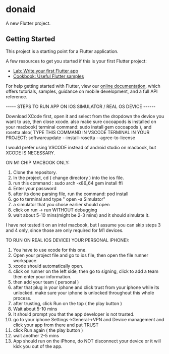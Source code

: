 # donaid

A new Flutter project.

## Getting Started

This project is a starting point for a Flutter application.

A few resources to get you started if this is your first Flutter project:

- [Lab: Write your first Flutter app](https://flutter.dev/docs/get-started/codelab)
- [Cookbook: Useful Flutter samples](https://flutter.dev/docs/cookbook)

For help getting started with Flutter, view our
[online documentation](https://flutter.dev/docs), which offers tutorials,
samples, guidance on mobile development, and a full API reference.



----- STEPS TO RUN APP ON IOS SIMULATOR / REAL OS DEVICE ------

Download XCode first, open it and select from the dropdown the device you want to use, then close xcode.
also make sure cocoapods is installed on your macbook( terminal command: sudo install gem cocoapods ), and rosetta also( TYPE THIS COMMAND IN VSCODE TERMINAL IN YOUR PROJECT: softwareupdate --install-rosetta --agree-to-license

I would prefer using VSCODE instead of android studio on macbook, but XCODE IS NECESSARY.

ON M1 CHIP MACBOOK ONLY:

1. Clone the repository.
2. In the project, cd ( change directory ) into the ios file.
3. run this command : sudo arch -x86_64 gem install ffi
4. Enter your password
5. after its done parsing file, run the command: pod install
6. go to terminal and type " open -a Simulator"
7. a simulator that you chose earlier should open
8. click on run -> run WITHOUT debugging
9. wait about 5-10 mins(might be 2-3 mins) and it should simulate it.

I have not tested it on an intel macbook, but I assume you can skip steps 3 and 4 only, since those are only required for M1 devices.

TO RUN ON REAL IOS DEVICE( YOUR PERSONAL IPHONE):
  
 1. You have to use xcode for this one.
 2. Open your project file and go to ios file, then open the file runner workspace.
 3. xcode should automatically open.
 4. click on runner on the left side, then go to signing, click to add a team then enter your information.
 5. then add your team ( personal )
 6. after that plug in your iphone and click trust from your iphone while its unlocked. make sure your iphone is unlocked throughout this whole process.
 7. after trusting, click Run on the top ( the play button )
 8. Wait about 5-10 mins
 9. It should prompt you that the app developer is not trusted.
 10. go to your iphone Settings->General->VPN and Device management and click your app from there and put TRUST
 11. click Run again ( the play button )
 12. wait another 2-5 mins
 13. App should run on the iPhone, do NOT disconnect your device or it will kick you out of the app.


